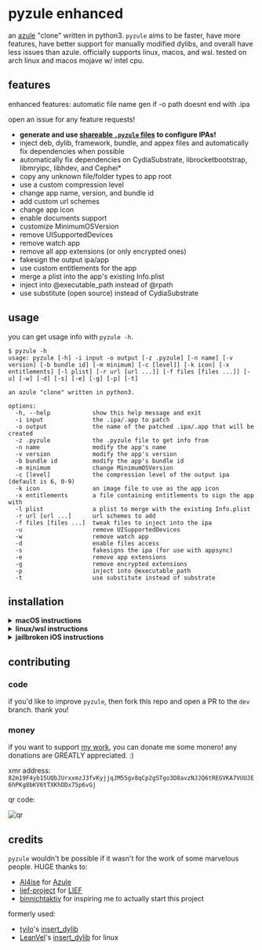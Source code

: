 # pyzule enhanced
an [azule](https://github.com/Al4ise/Azule) "clone" written in python3. `pyzule` aims to be faster, have more features, have better support for manually modified dylibs, and overall have less issues than azule. officially supports linux, macos, and wsl. tested on arch linux and macos mojave w/ intel cpu.

## features
enhanced features: automatic file name gen if -o path doesnt end with .ipa

open an issue for any feature requests!

- **generate and use [shareable `.pyzule` files](https://github.com/asdfzxcvbn/pyzule-gen) to configure IPAs!**
- inject deb, dylib, framework, bundle, and appex files and automatically fix dependencies when possible
- automatically fix dependencies on CydiaSubstrate, librocketbootstrap, libmryipc, libhdev, and Cephei*
- copy any unknown file/folder types to app root
- use a custom compression level
- change app name, version, and bundle id
- add custom url schemes
- change app icon
- enable documents support
- customize MinimumOSVersion
- remove UISupportedDevices
- remove watch app
- remove all app extensions (or only encrypted ones)
- fakesign the output ipa/app
- use custom entitlements for the app
- merge a plist into the app's existing Info.plist
- inject into @executable_path instead of @rpath
- use substitute (open source) instead of CydiaSubstrate

## usage
you can get usage info with `pyzule -h`.

```
$ pyzule -h
usage: pyzule [-h] -i input -o output [-z .pyzule] [-n name] [-v version] [-b bundle id] [-m minimum] [-c [level]] [-k icon] [-x entitlements] [-l plist] [-r url [url ...]] [-f files [files ...]] [-u] [-w] [-d] [-s] [-e] [-g] [-p] [-t]

an azule "clone" written in python3.

options:
  -h, --help            show this help message and exit
  -i input              the .ipa/.app to patch
  -o output             the name of the patched .ipa/.app that will be created
  -z .pyzule            the .pyzule file to get info from
  -n name               modify the app's name
  -v version            modify the app's version
  -b bundle id          modify the app's bundle id
  -m minimum            change MinimumOSVersion
  -c [level]            the compression level of the output ipa (default is 6, 0-9)
  -k icon               an image file to use as the app icon
  -x entitlements       a file containing entitlements to sign the app with
  -l plist              a plist to merge with the existing Info.plist
  -r url [url ...]      url schemes to add
  -f files [files ...]  tweak files to inject into the ipa
  -u                    remove UISupportedDevices
  -w                    remove watch app
  -d                    enable files access
  -s                    fakesigns the ipa (for use with appsync)
  -e                    remove app extensions
  -g                    remove encrypted extensions
  -p                    inject into @executable_path
  -t                    use substitute instead of substrate
```

## installation

<details>
<summary><b>macOS instructions</b></summary>
<br/>
<ol>
  <li>open Terminal. this is where you'll be running every command.</li>
  <li>install <a href="https://apps.apple.com/us/app/xcode/id497799835">Xcode</a> from the app store (if not already installed)</li>
  <li>Install the Xcode cli tools (if not already installed <strong>or if <code>pyzule</code> suddenly stopped working</strong>) by running:
  <ul>
    <li><code>xcode-select --install</code></li>
    <li><code>sudo xcodebuild -license</code></li>
  </ul>
  </li>
  <li>
  install <code>pyzule</code>:

  <pre lang="bash"><code>bash -c "$(curl https://raw.githubusercontent.com/asdfzxcvbn/pyzule/main/install-pyzule.sh)"</code></pre>
  </li>
</ol>
</details>

<details>
<summary><b>linux/wsl instructions</b></summary>
<br/>
<ol>
  <li>
    on debian-based systems (like ubuntu), run the following:
    <pre lang="bash"><code>sudo apt update ; sudo apt install unzip curl python3 python3-venv</code></pre>
    on arch based systems, use:
    <pre lang="bash"><code>sudo pacman -Syu unzip curl python</code></pre>
  </li>
  <li>
  install <code>pyzule</code>:

  <pre lang="bash"><code>bash -c "$(curl https://raw.githubusercontent.com/binnichtaktiv/pyzule-enhanced/main/install-pyzule.sh)"</code></pre>
  </li>
</ol>
</details>

<details>
<summary><b>jailbroken iOS instructions</b></summary>
<br/>
<ol>
  <li>
    install some packages like python and ldid and some shit idfk what u need tbh bro im lost please open an issue if u need help
  </li>
  <li>
  install <code>pyzule</code>:

  <pre lang="bash"><code>bash -c "$(curl https://raw.githubusercontent.com/asdfzxcvbn/pyzule/main/install-pyzule.sh)"</code></pre>
  </li>
</ol>
</details>

## contributing

### code
if you'd like to improve `pyzule`, then fork this repo and open a PR to the `dev` branch. thank you!

### money
if you want to support [my work](https://github.com/asdfzxcvbn?tab=repositories), you can donate me some monero! any donations are GREATLY appreciated. :)

xmr address: `82m19F4yb15UQbJUrxxmzJ3fvKyjjqJM55gv8qCp2gSTgo3D8avzNJJQ6tREGVKA7VUUJE6hPKg8bKV6tTXKhDDx75p6vGj`

qr code:

![qr](https://user-images.githubusercontent.com/109937991/227786784-28eaf0a1-9d17-4fc5-8c1c-f017fd62cfad.png)

## credits
`pyzule` wouldn't be possible if it wasn't for the work of some marvelous people. HUGE thanks to:

- [Al4ise](https://github.com/Al4ise) for [Azule](https://github.com/Al4ise/Azule)
- [lief-project](https://github.com/lief-project) for [LIEF](https://github.com/lief-project/LIEF)
- [binnichtaktiv](https://github.com/binnichtaktiv) for inspiring me to actually start this project

formerly used:
- [tyilo](https://github.com/tyilo)'s [insert_dylib](https://github.com/tyilo/insert_dylib)
- [LeanVel](https://github.com/LeanVel)'s [insert_dylib](https://github.com/LeanVel/insert_dylib) for linux
